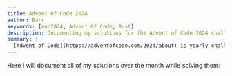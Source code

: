 ```yaml
---
title: Advent Of Code 2024
author: Barr
keywords: [aoc2024, Advent Of Code, Rust]
description: Documenting my solutions for the Advent of Code 2024 challenge.
summary: |
  [Advent of Code](https://adventofcode.com/2024/about) is yearly challenge that happens over the month of December, with a new problem opening every day until the 25th, like an [Advent calender](https://adventofcode.com/2024/about).  
---
```

Here I will document all of my solutions over the month while solving them:

